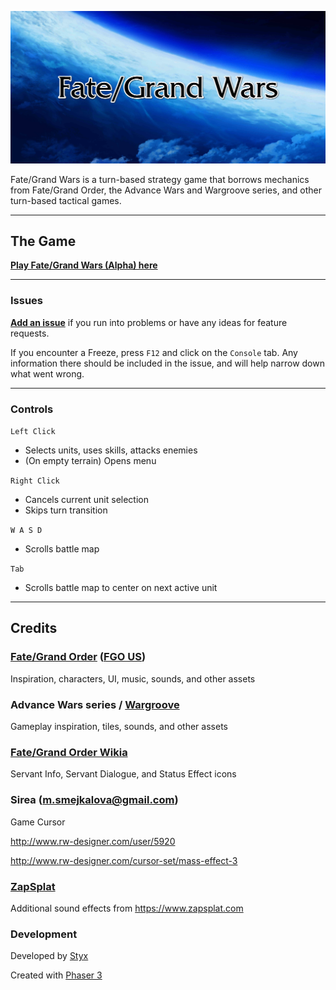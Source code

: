 [![Fate/Grand Wars](doc/title-narrow.png)]()

Fate/Grand Wars is a turn-based strategy game that borrows mechanics from Fate/Grand Order, the Advance Wars and Wargroove series, and other turn-based tactical games.

---

## The Game

<a href="https://styx5066.github.io/" target="_blank">**Play Fate/Grand Wars (Alpha) here**</a>

---

### Issues

<a href="https://github.com/Styx5066/fate-grand-wars-doc/issues" target="_blank">**Add an issue**</a> if you run into problems or have any ideas for feature requests.

If you encounter a Freeze, press `F12` and click on the `Console` tab. Any information there should be included in the issue, and will help narrow down what went wrong.

---

### Controls

`Left Click`
- Selects units, uses skills, attacks enemies
- (On empty terrain) Opens menu

`Right Click`
- Cancels current unit selection
- Skips turn transition

`W A S D`
- Scrolls battle map

`Tab`
- Scrolls battle map to center on next active unit

---

## Credits

### <a href="https://www.fate-go.jp/" target="_blank">Fate/Grand Order</a> (<a href="https://fate-go.us/" target="_blank">FGO US</a>)
Inspiration, characters, UI, music, sounds, and other assets 


### Advance Wars series / <a href="https://wargroove.com/" target="_blank">Wargroove</a>
Gameplay inspiration, tiles, sounds, and other assets


### <a href="https://fategrandorder.fandom.com/wiki/Fate/Grand_Order_Wikia" target="_blank">Fate/Grand Order Wikia</a>
Servant Info, Servant Dialogue, and Status Effect icons


### Sirea (m.smejkalova@gmail.com)
Game Cursor

http://www.rw-designer.com/user/5920

http://www.rw-designer.com/cursor-set/mass-effect-3
 
 
### <a href="https://www.zapsplat.com" target="_blank">ZapSplat</a>
Additional sound effects from https://www.zapsplat.com
 

### Development
Developed by <a href="https://github.com/Styx5066" target="_blank">Styx</a>

Created with <a href="https://phaser.io/phaser3" target="_blank">Phaser 3</a>
